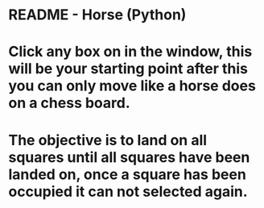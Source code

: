#	README - Horse (Python)
#
#	Click any box on in the window, this will be your starting point after this you can only move like a horse does on a chess board.
#
#	The objective is to land on all squares until all squares have been landed on, once a square has been occupied it can not selected again.
#
#
#
#
#
